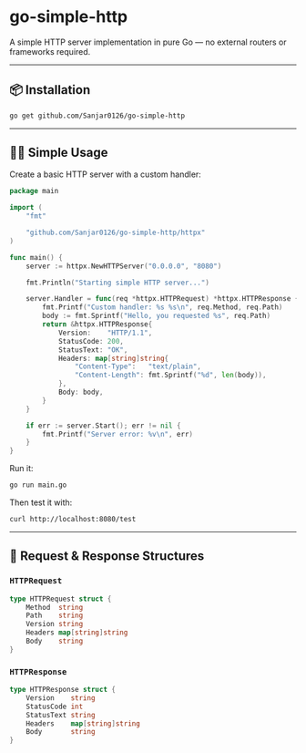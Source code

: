 # go-simple-http

A simple HTTP server implementation in pure Go — no external routers or frameworks required.

---

## 📦 Installation

```bash
go get github.com/Sanjar0126/go-simple-http
```

---

## 🧑‍💻 Simple Usage

Create a basic HTTP server with a custom handler:

```go
package main

import (
	"fmt"

	"github.com/Sanjar0126/go-simple-http/httpx"
)

func main() {
	server := httpx.NewHTTPServer("0.0.0.0", "8080")

	fmt.Println("Starting simple HTTP server...")

	server.Handler = func(req *httpx.HTTPRequest) *httpx.HTTPResponse {
		fmt.Printf("Custom handler: %s %s\n", req.Method, req.Path)
		body := fmt.Sprintf("Hello, you requested %s", req.Path)
		return &httpx.HTTPResponse{
			Version:    "HTTP/1.1",
			StatusCode: 200,
			StatusText: "OK",
			Headers: map[string]string{
				"Content-Type":   "text/plain",
				"Content-Length": fmt.Sprintf("%d", len(body)),
			},
			Body: body,
		}
	}

	if err := server.Start(); err != nil {
		fmt.Printf("Server error: %v\n", err)
	}
}
```

Run it:

```bash
go run main.go
```

Then test it with:

```bash
curl http://localhost:8080/test
```

---

## 🧾 Request & Response Structures

### `HTTPRequest`

```go
type HTTPRequest struct {
	Method  string
	Path    string
	Version string
	Headers map[string]string
	Body    string
}
```

### `HTTPResponse`

```go
type HTTPResponse struct {
	Version    string
	StatusCode int
	StatusText string
	Headers    map[string]string
	Body       string
}
```
